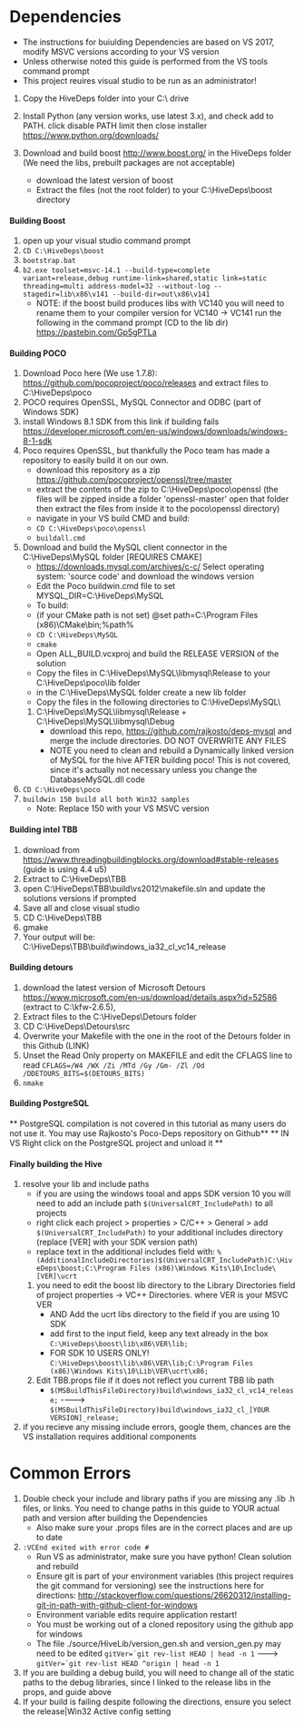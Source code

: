 # Dependencies
* The instructions for buiulding Dependencies are based on VS 2017, modify MSVC versions according to your VS version
* Unless otherwise noted this guide is performed from the VS tools command prompt
* This project reuires visual studio to be run as an administrator!
1. Copy the HiveDeps folder into your C:\ drive

2. Install Python (any version works, use latest 3.x), and check add to PATH. click disable PATH limit then close installer https://www.python.org/downloads/

3. Download and build boost http://www.boost.org/ in the HiveDeps folder (We need the libs, prebuilt packages are not acceptable)
	* download the latest version of boost
	* Extract the files (not the root folder) to your C:\HiveDeps\boost directory

  #### Building Boost
  1. open up your visual studio command prompt
  2. ```CD C:\HiveDeps\boost```
  3. ```bootstrap.bat```
  4. ```b2.exe toolset=msvc-14.1 --build-type=complete variant=release,debug runtime-link=shared,static link=static threading=multi address-model=32 --without-log --stagedir=lib\x86\v141 --build-dir=out\x86\v141```
	  * NOTE: if the boost build produces libs with VC140 you will need to rename them to your compiler version for VC140 -> VC141 run the following in the command prompt (CD to the lib dir) https://pastebin.com/Gp5gPTLa

#### Building POCO
1. Download Poco here (We use 1.7.8): https://github.com/pocoproject/poco/releases and extract files to C:\HiveDeps\poco
2. POCO requires OpenSSL, MySQL Connector and ODBC (part of Windows SDK)
3. install Windows 8.1 SDK from this link if building fails https://developer.microsoft.com/en-us/windows/downloads/windows-8-1-sdk
4. Poco requires OpenSSL, but thankfully the Poco team has made a repository to easily build it on our own.
    * download this repository as a zip https://github.com/pocoproject/openssl/tree/master
    * extract the contents of the zip to C:\HiveDeps\poco\openssl (the files will be zipped inside a folder 'openssl-master' open that folder then extract the files from inside it to the poco\openssl directory)
    * navigate in your VS build CMD and build:
    * ``` CD C:\HiveDeps\poco\openssl ```
    * ```buildall.cmd```
5. Download and build the MySQL client connector in the C:\HiveDeps\MySQL folder
[REQUIRES CMAKE]
    * https://downloads.mysql.com/archives/c-c/ Select operating system: 'source code' and download the windows version
    * Edit the Poco buildwin.cmd file to set MYSQL_DIR=C:\HiveDeps\MySQL
    * To build:
    * (if your CMake path is not set) @set path=C:\Program Files (x86)\CMake\bin;%path%
    * ```CD C:\HiveDeps\MySQL```
    * ```cmake```
    * Open ALL_BUILD.vcxproj and build the RELEASE VERSION of the solution
    * Copy the files in  C:\HiveDeps\MySQL\libmysql\Release to your C:\HiveDeps\poco\lib folder
    * in the C:\HiveDeps\MySQL folder create a new lib folder
    * Copy the files in the following directories to C:\HiveDeps\MySQL\
    1. C:\HiveDeps\MySQL\libmysql\Release + C:\HiveDeps\MySQL\libmysql\Debug
    	* download this repo, https://github.com/rajkosto/deps-mysql and merge the include directories. DO NOT OVERWRITE ANY FILES
    	* NOTE you need to clean and rebuild a Dynamically linked version of MySQL for the hive AFTER building poco! This is not covered, since it's actually not necessary unless you change the DatabaseMySQL.dll code
6. ```CD C:\HiveDeps\poco```
7. ```buildwin 150 build all both Win32 samples```
    * Note: Replace 150 with your VS MSVC version

#### Building intel TBB
1. download from https://www.threadingbuildingblocks.org/download#stable-releases (guide is using 4.4 u5)
2. Extract to C:\HiveDeps\TBB
3. open C:\HiveDeps\TBB\build\vs2012\makefile.sln and update the solutions versions if prompted
4. Save all and close visual studio
5. CD C:\HiveDeps\TBB
6. gmake
7. Your output will be: C:\HiveDeps\TBB\build\windows_ia32_cl_vc14_release

#### Building detours
1. download the latest version of Microsoft Detours https://www.microsoft.com/en-us/download/details.aspx?id=52586 (extract to C:\kfw-2.6.5),
2. Extract files to the C:\HiveDeps\Detours folder
3. CD C:\HiveDeps\Detours\src
4. Overwrite your Makefile with the one in the root of the Detours folder in this Github (LINK)
4. Unset the Read Only property on MAKEFILE and edit the CFLAGS line to read ```CFLAGS=/W4 /WX /Zi /MTd /Gy /Gm- /Zl /Od /DDETOURS_BITS=$(DETOURS_BITS)```
5. ```nmake```

#### Building PostgreSQL
** PostgreSQL compilation is not covered in this tutorial as many users do not use it. You may use Rajkosto's Poco-Deps repository on Github**
** IN VS Right click on the PostgreSQL project and unload it **

#### Finally building the Hive
1. resolve your lib and include paths
    * if you are using the windows tooal and apps SDK version 10 you will need to add an include path ```$(UniversalCRT_IncludePath)``` to all projects
    * right click each project > properties > C/C++ > General > add ```$(UniversalCRT_IncludePath)``` to your additional includes directory (replace [VER] with your SDK version path)
    * replace text in the additional includes field with: ```%(AdditionalIncludeDirectories)$(UniversalCRT_IncludePath)C:\HiveDeps\boost;C:\Program Files (x86)\Windows Kits\10\Include\[VER]\ucrt```
    1. you need to edit the boost lib directory to the Library Directories field of project properties -> VC++ Directories. where VER is your MSVC VER
        * AND Add the ucrt libs directory to the field if you are using 10 SDK
        * add first to the input field, keep any text already in the box ```C:\HiveDeps\boost\lib\x86\VER\lib;```
        * FOR SDK 10 USERS ONLY! ```C:\HiveDeps\boost\lib\x86\VER\lib;C:\Program Files (x86)\Windows Kits\10\Lib\VER\ucrt\x86;```
    2. Edit TBB.props file if it does not reflect you current TBB lib path
        * ```$(MSBuildThisFileDirectory)build\windows_ia32_cl_vc14_release;``` ----> ```$(MSBuildThisFileDirectory)build\windows_ia32_cl_[YOUR VERSION]_release;```
2. if you recieve any missing include errors, google them, chances are the VS installation requires additional components

# Common Errors
1. Double check your include and library paths if you are missing any .lib .h files, or links. You need to change paths in this guide to YOUR actual path and version after building the Dependencies
	* Also make sure your .props files are in the correct places and are up to date
2. ```:VCEnd exited with error code #```
	* Run VS as administrator, make sure you have python! Clean solution and rebuild
	* Ensure git is part of your environment variables (this project requires the git command for versioning) see the instructions here for directions: http://stackoverflow.com/questions/26620312/installing-git-in-path-with-github-client-for-windows
	* Environment variable edits require application restart!
	* You must be working out of a cloned repository using the github app for windows
	* The file ./source/HiveLib/version_gen.sh and version_gen.py may need to be edited ```gitVer=`git rev-list HEAD | head -n 1``` ---> ```gitVer=`git rev-list HEAD ^origin | head -n 1```
3. If you are building a debug build, you will need to change all of the static paths to the debug libraries, since I linked to the release libs in the props, and guide above
4. If your build is failing despite following the directions, ensure you select the release|Win32 Active config setting
